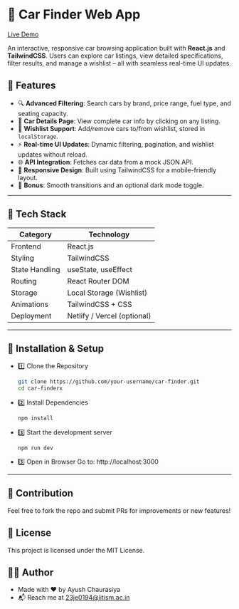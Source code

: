 # 🚗 Car Finder Web App
[Live Demo](https://your-deployed-link.com)

An interactive, responsive car browsing application built with **React.js** and **TailwindCSS**. Users can explore car listings, view detailed specifications, filter results, and manage a wishlist – all with seamless real-time UI updates.


## 🌟 Features

- 🔍 **Advanced Filtering**: Search cars by brand, price range, fuel type, and seating capacity.
- 📄 **Car Details Page**: View complete car info by clicking on any listing.
- 💖 **Wishlist Support**: Add/remove cars to/from wishlist, stored in `localStorage`.
- ⚡ **Real-time UI Updates**: Dynamic filtering, pagination, and wishlist updates without reload.
- 🌐 **API Integration**: Fetches car data from a mock JSON API.
- 📱 **Responsive Design**: Built using TailwindCSS for a mobile-friendly layout.
- 🌙 **Bonus**: Smooth transitions and an optional dark mode toggle.

---

## 🧪 Tech Stack

| Category        | Technology                       |
|-----------------|----------------------------------|
| Frontend        | React.js                         |
| Styling         | TailwindCSS                      |
| State Handling  | useState, useEffect              |
| Routing         | React Router DOM                 |
| Storage         | Local Storage (Wishlist)         |
| Animations      | TailwindCSS + CSS                |
| Deployment      | Netlify / Vercel (optional)      |

---

## 🔧 Installation & Setup
- 1️⃣ Clone the Repository
  ```sh
  git clone https://github.com/your-username/car-finder.git
  cd car-finderx
  ```
- 2️⃣ Install Dependencies
  ```sh
  npm install
  ```
- 3️⃣ Start the development server
  ```
  npm run dev
  ```
- 3️⃣ Open in Browser
  Go to: http://localhost:3000

---

## 🤝 Contribution
  Feel free to fork the repo and submit PRs for improvements or new features!

## 📜 License
  This project is licensed under the MIT License.

## 🙋‍♂️ Author
  - Made with ❤️ by Ayush Chaurasiya 
  - 📬 Reach me at 23je0194@iitism.ac.in
